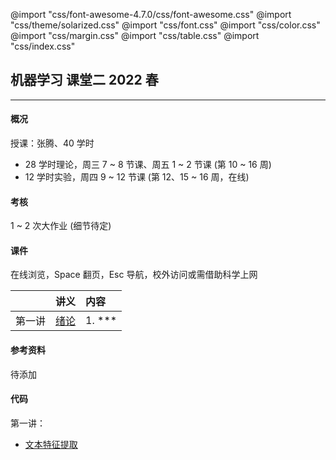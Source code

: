 @import "css/font-awesome-4.7.0/css/font-awesome.css"
@import "css/theme/solarized.css"
@import "css/font.css"
@import "css/color.css"
@import "css/margin.css"
@import "css/table.css"
@import "css/index.css"

## 机器学习 课堂二 2022 春

---

#### 概况

授课：张腾、40 学时

- 28 学时理论，周三 7 ~ 8 节课、周五 1 ~ 2 节课 (第 10 ~ 16 周)
- 12 学时实验，周四 9 ~ 12 节课 (第 12、15 ~ 16 周，在线)

#### 考核

1 ~ 2 次大作业 (细节待定)

#### 课件

在线浏览，Space 翻页，Esc 导航，校外访问或需借助科学上网

<div class="threelines outline" markdown=1>

|        |          讲义          | 内容      |
| :----: | :--------------------: | :-------- |
| 第一讲 | [绪论](slides/01.html) | 1. \*\*\* |

</div>

#### 参考资料

待添加

#### 代码

第一讲：

- [文本特征提取](python/text-feat.ipynb)
